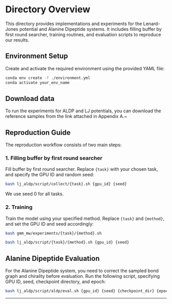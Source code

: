 # Directory Overview

This directory provides implementations and experiments for the Lenard-Jones potential and Alanine Dipeptide systems. It includes filling buffer by first round searcher, training routines, and evaluation scripts to reproduce our results.

## Environment Setup

Create and activate the required environment using the provided YAML file:

```bash
conda env create -f ./environment.yml
conda activate your_env_name
```

## Download data

To run the experiments for ALDP and LJ potentials, you can download the reference samples from the link attached in Appendix A.~

## Reproduction Guide

The reproduction workflow consists of two main steps:

### 1. Filling buffer by first round searcher

Fill buffer by first round searcher. Replace `{task}` with your chosen task, and specify the GPU ID and random seed:

```bash
bash lj_aldp/script/collect/{task}.sh {gpu_id} {seed}
```

We use seed 0 for all tasks.

### 2. Training

Train the model using your specified method. Replace `{task}` and `{method}`, and set the GPU ID and seed accordingly:

```bash
bash gmm_mw/experiments/{task}/{method}.sh
```

```bash
bash lj_aldp/script/{task}/{method}.sh {gpu_id} {seed}
```

## Alanine Dipeptide Evaluation

For the Alanine Dipeptide system, you need to correct the sampled bond graph and chirality before evaluation. Run the following script, specifying GPU ID, seed, checkpoint directory, and epoch:

```bash
bash lj_aldp/script/aldp/eval.sh {gpu_id} {seed} {checkpoint_dir} {epoch}
```

---